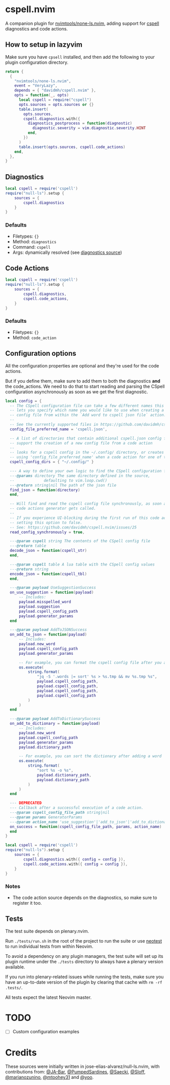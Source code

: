 # cspell.nvim

A companion plugin for [nvimtools/none-ls.nvim](https://github.com/nvimtools/none-ls.nvim),
adding support for [cspell] diagnostics and code actions.

## How to setup in lazyvim

Make sure you have `cpsell` installed, and then add the following
to your plugin configuration directory.

```lua
return {
  {
    "nvimtools/none-ls.nvim",
    event = "VeryLazy",
    depends = { "davidmh/cspell.nvim" },
    opts = function(_, opts)
      local cspell = require("cspell")
      opts.sources = opts.sources or {}
      table.insert(
        opts.sources,
        cspell.diagnostics.with({
          diagnostics_postprocess = function(diagnostic)
            diagnostic.severity = vim.diagnostic.severity.HINT
          end,
        })
      )
      table.insert(opts.sources, cspell.code_actions)
    end,
  },
}
```

## Diagnostics

```lua
local cspell = require('cspell')
require("null-ls").setup {
    sources = {
        cspell.diagnostics
    }
}
```

### Defaults

- Filetypes: `{}`
- Method: `diagnostics`
- Command: `cspell`
- Args: dynamically resolved (see [diagnostics source])

## Code Actions

```lua
local cspell = require('cspell')
require("null-ls").setup {
    sources = {
        cspell.diagnostics,
        cspell.code_actions,
    }
}
```

### Defaults

- Filetypes: `{}`
- Method: `code_action`

## Configuration options

All the configuration properties are optional and they're used for the code actions.

But if you define them, make sure to add them to both the diagnostics **and** the code_actions.
We need to do that to start reading and parsing the CSpell configuration asynchronously as soon
as we get the first diagnostic.

```lua
local config = {
  -- The CSpell configuration file can take a few different names this option
  -- lets you specify which name you would like to use when creating a new
  -- config file from within the `Add word to cspell json file` action.
  --
  -- See the currently supported files in https://github.com/davidmh/cspell.nvim/blob/main/lua/cspell/helpers.lua
  config_file_preferred_name = 'cspell.json',

  -- A list of directories that contain additional cspell.json config files or
  -- support the creation of a new config file from a code action
  --
  -- looks for a cspell config in the ~/.config/ directory, or creates a file in the directory
  -- using 'config_file_preferred_name' when a code action for one of the locations is selected
  cspell_config_dirs = { "~/.config/" }

  --- A way to define your own logic to find the CSpell configuration file.
  ---@params directory The same directory defined in the source,
  --             defaulting to vim.loop.cwd()
  ---@return string|nil The path of the json file
  find_json = function(directory)
  end,

  -- Will find and read the cspell config file synchronously, as soon as the
  -- code actions generator gets called.
  --
  -- If you experience UI-blocking during the first run of this code action, try
  -- setting this option to false.
  -- See: https://github.com/davidmh/cspell.nvim/issues/25
  read_config_synchronously = true,

  ---@param cspell string The contents of the CSpell config file
  ---@return table
  decode_json = function(cspell_str)
  end,

  ---@param cspell table A lua table with the CSpell config values
  ---@return string
  encode_json = function(cspell_tbl)
  end,

  ---@param payload UseSuggestionSuccess
  on_use_suggestion = function(payload)
      -- Includes:
      payload.misspelled_word
      payload.suggestion
      payload.cspell_config_path
      payload.generator_params
  end

  ---@param payload AddToJSONSuccess
  on_add_to_json = function(payload)
      -- Includes:
      payload.new_word
      payload.cspell_config_path
      payload.generator_params

      -- For example, you can format the cspell config file after you add a word
      os.execute(
          string.format(
              "jq -S '.words |= sort' %s > %s.tmp && mv %s.tmp %s",
              payload.cspell_config_path,
              payload.cspell_config_path,
              payload.cspell_config_path,
              payload.cspell_config_path
          )
      )
  end

  ---@param payload AddToDictionarySuccess
  on_add_to_dictionary = function(payload)
      -- Includes:
      payload.new_word
      payload.cspell_config_path
      payload.generator_params
      payload.dictionary_path

      -- For example, you can sort the dictionary after adding a word
      os.execute(
          string.format(
              "sort %s -o %s",
              payload.dictionary_path,
              payload.dictionary_path
          )
      )
  end

  --- DEPRECATED
  --- Callback after a successful execution of a code action.
  ---@param cspell_config_file_path string|nil
  ---@param params GeneratorParams
  ---@param action_name 'use_suggestion'|'add_to_json'|'add_to_dictionary'
  on_success = function(cspell_config_file_path, params, action_name)
  end
}

local cspell = require('cspell')
require("null-ls").setup {
    sources = {
        cspell.diagnostics.with({ config = config }),
        cspell.code_actions.with({ config = config }),
    }
}
```

### Notes

- The code action source depends on the diagnostics, so make sure to register it too.

## Tests

The test suite depends on plenary.nvim.

Run `./tests/run.sh` in the root of the project to run the suite or use [neotest]
to run individual tests from within Neovim.

To avoid a dependency on any plugin managers, the test suite will set up its
plugin runtime under the `./tests` directory to always have a plenary version
available.

If you run into plenary-related issues while running the tests, make sure you
have an up-to-date version of the plugin by clearing that cache with
`rm -rf .tests/`.

All tests expect the latest Neovim master.

# TODO

- [ ] Custom configuration examples

# Credits

<!-- cSpell:disable -->

These sources were initially written in jose-elias-alvarez/null-ls.nvim, with
contributions from: [@JA-Bar], [@PumpedSardines], [@Saecki], [@Sloff], [@marianozunino],
[@mtoohey31] and [@yoo].

[null-ls]: https://github.com/jose-elias-alvarez/null-ls.nvim
[cspell]: https://github.com/streetsidesoftware/cspell
[diagnostics source]: https://github.com/davidmh/cspell.nvim/blob/main/lua/cspell/diagnostics/init.lua
[@JA-Bar]: https://github.com/JA-Bar
[@PumpedSardines]: https://github.com/PumpedSardines
[@Saecki]: https://github.com/Saecki
[@Sloff]: https://github.com/Sloff
[@marianozunino]: https://github.com/marianozunino
[@mtoohey31]: https://github.com/mtoohey31
[@yoo]: https://github.com/yoo
[neotest]: https://github.com/nvim-neotest/neotest
